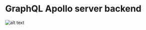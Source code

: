 # GraphQL Apollo server backend

           

![alt text](https://www.apollographql.com/docs/apollo-server/ee7fbac9c0ca5b1dd6aef886bb695e63/index-diagram.svg)
